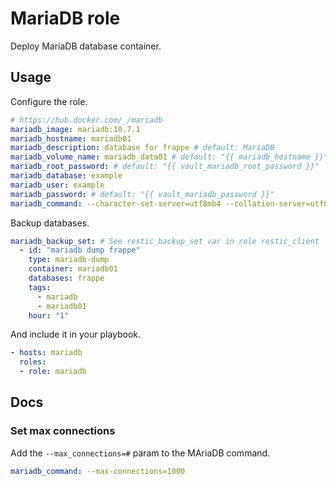 # MariaDB role

Deploy MariaDB database container.

## Usage

Configure the role.

```yml
# https://hub.docker.com/_/mariadb
mariadb_image: mariadb:10.7.1
mariadb_hostname: mariadb01
mariadb_description: database for frappe # default: MariaDB
mariadb_volume_name: mariadb_data01 # default: "{{ mariadb_hostname }}"
mariadb_root_password: # default: "{{ vault_mariadb_root_password }}"
mariadb_database: example
mariadb_user: example
mariadb_password: # default: "{{ vault_mariadb_password }}"
mariadb_command: --character-set-server=utf8mb4 --collation-server=utf8mb4_unicode_ci # default: ""
```

Backup databases.

```yml
mariadb_backup_set: # See restic_backup_set var in role restic_client
  - id: "mariadb dump frappe"
    type: mariadb-dump
    container: mariadb01
    databases: frappe 
    tags:
      - mariadb
      - mariadb01
    hour: "1"
```

And include it in your playbook.

```yml
- hosts: mariadb
  roles:
  - role: mariadb
```

## Docs

### Set max connections

Add the `--max_connections=#` param to the MAriaDB command.

```yml
mariadb_command: --max-connections=1000
```
